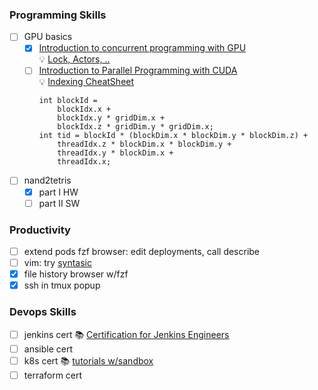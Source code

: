 ### Programming Skills

- [ ] GPU basics
  - [x] [Introduction to concurrent programming with GPU](https://www.coursera.org/learn/introduction-to-concurrent-programming/home/week/1)\
    💡 [Lock, Actors, ..](https://adit.io/posts/2013-05-15-Locks,-Actors,-And-STM-In-Pictures.html)
  - [ ] [Introduction to Parallel Programming with CUDA](https://www.coursera.org/learn/introduction-to-parallel-programming-with-cuda/home/info)\
    💡 [Indexing CheatSheet](https://cs.calvin.edu/courses/cs/374/CUDA/CUDA-Thread-Indexing-Cheatsheet.pdf)
    ```
    int blockId = 
        blockIdx.x +
        blockIdx.y * gridDim.x +
        blockIdx.z * gridDim.y * gridDim.x;
    int tid = blockId * (blockDim.x * blockDim.y * blockDim.z) +
        threadIdx.z * blockDim.x * blockDim.y +
        threadIdx.y * blockDim.x +
        threadIdx.x;
    ```

- [ ] nand2tetris
  - [x] part I HW
  - [ ] part II SW

### Productivity

  - [ ] extend pods fzf browser: edit deployments, call describe
  - [ ] vim: try [syntasic](https://github.com/vim-syntastic/syntastic)
  - [x] file history browser w/fzf
  - [x] ssh in tmux popup

### Devops Skills
- [ ] jenkins cert
  📚 [Certification for Jenkins Engineers](https://www.cloudbees.com/jenkins/certification)
- [ ] ansible cert
- [ ] k8s cert
  📚 [tutorials w/sandbox](https://kubernetes.io/docs/tutorials/)
- [ ] terraform cert
